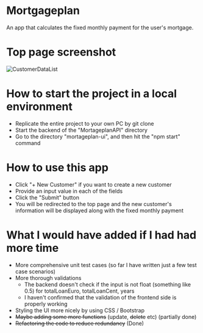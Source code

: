 # Mortgageplan
An app that calculates the fixed monthly payment for the user's mortgage. 

# Top page screenshot
![CustomerDataList](https://user-images.githubusercontent.com/37083992/109425252-15377500-79f0-11eb-98ba-e0c5187ad93f.png)

# How to start the project in a local environment
* Replicate the entire project to your own PC by git clone
* Start the backend of the "MortageplanAPI" directory 
* Go to the directory "mortageplan-ui", and then hit the "npm start" command

# How to use this app
* Click "+ New Customer" if you want to create a new customer
* Provide an input value in each of the fields
* Click the "Submit" button
* You will be redirected to the top page and the new customer's information will be displayed along with the fixed monthly payment

# What I would have added if I had had more time
* More comprehensive unit test cases (so far I have written just a few test case scenarios)
* More thorough validations
  * The backend doesn't check if the input is not float (something like 0.5) for totalLoanEuro, totalLoanCent, years 
  * I haven't confirmed that the validation of the frontend side is properly working
* Styling the UI more nicely by using CSS / Bootstrap
* ~~Maybe adding some more functions~~ (update, ~~delete~~ etc) (partially done)
* ~~Refactoring the code to reduce redundancy~~ (Done)
